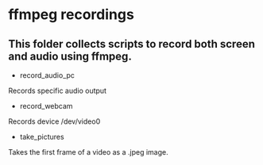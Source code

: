 # ffmpeg recordings
## This folder collects scripts to record both screen and audio using ffmpeg.
* record_audio_pc

Records specific audio output
* record_webcam

Records device /dev/video0
* take_pictures

Takes the first frame of a video as a .jpeg image.
